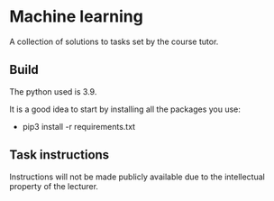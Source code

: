 # Machine learning

A collection of solutions to tasks set by the course tutor.

## Build

The python used is 3.9.

It is a good idea to start by installing all the packages you use:

* pip3 install -r requirements.txt

## Task instructions

Instructions will not be made publicly available due to the intellectual property of the lecturer. 